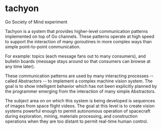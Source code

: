 # tachyon
Go Society of Mind experiment

Tachyon is a system that provides higher-level communication patterns implemented on top of Go channels. These patterns operate at high speed to support the interaction of many goroutines in more complex ways than simple point-to-point communication.

For example: topics (each message fans out to many consumers), and bulletin boards (message stays around so that consumers can browse at any time later).

These communication patterns are used by many interacting processes -- called Abstractors -- to implement a complex machine vision system.  The goal is to show intelligent behavior which has not been explicitly planned by the programmer emerging from the interaction of many simple Abstractors.

The subject area on on which this system is being developed is sequences of images from space flight videos. The goal at this level is to create vision systems powerful enough to permit autonomous operation of spacecraft during exploration, mining, materials processing, and construction operations when they are too distant to permit real-time human control.

